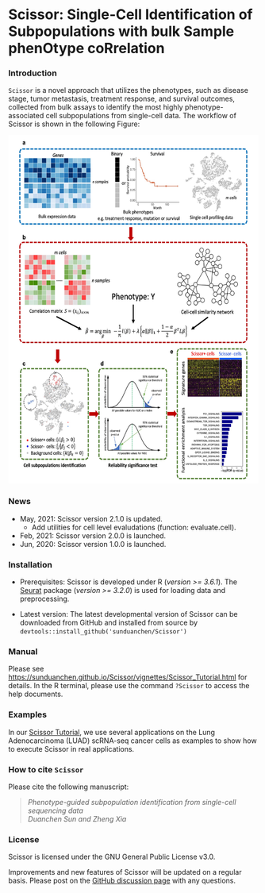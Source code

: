 # Scissor: Single-Cell Identification of Subpopulations with bulk Sample phenOtype coRrelation #

### Introduction ###
`Scissor` is a novel approach that utilizes the phenotypes, such as disease stage, tumor metastasis, treatment response, and survival outcomes, collected from bulk assays to identify the most highly phenotype-associated cell subpopulations from single-cell data. The workflow of Scissor is shown in the following Figure:

<p align="center">
<img src=Figure_Method.jpg height="702" width="600">
</p>

### News ###
* May, 2021: Scissor version 2.1.0 is updated.  
    + Add utilities for cell level evaludations (function: evaluate.cell).
* Feb, 2021: Scissor version 2.0.0 is launched.  
* Jun, 2020: Scissor version 1.0.0 is launched.

### Installation ###
* Prerequisites:
Scissor is developed under R (*version >= 3.6.1*). The [Seurat](https://satijalab.org/seurat/) package (*version >= 3.2.0*) is used for loading data and preprocessing.

* Latest version: The latest developmental version of Scissor can be downloaded from GitHub and installed from source by
`devtools::install_github('sunduanchen/Scissor')`

### Manual ###
Please see https://sunduanchen.github.io/Scissor/vignettes/Scissor_Tutorial.html for details. In the R terminal, please use the command `?Scissor` to access the help documents.

### Examples ###
In our [Scissor Tutorial](https://sunduanchen.github.io/Scissor/vignettes/Scissor_Tutorial.html), we use several applications on the Lung Adenocarcinoma (LUAD) scRNA-seq cancer cells as examples to show how to execute Scissor in real applications.

### How to cite `Scissor` ###
Please cite the following manuscript:

> *Phenotype-guided subpopulation identification from single-cell sequencing data  
Duanchen Sun and Zheng Xia*<br />

### License ###
Scissor is licensed under the GNU General Public License v3.0.

Improvements and new features of Scissor will be updated on a regular basis. Please post on the [GitHub discussion page](https://github.com/sunduanchen/Scissor/discussions) with any questions.
